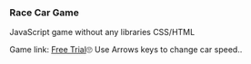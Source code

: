 ### Race Car Game
JavaScript game without any libraries
CSS/HTML

Game link: <a href="https://wardahmad.github.io/RaceCarGame-index.html/">Free Trial</a>🙄
Use Arrows keys to change car speed..


